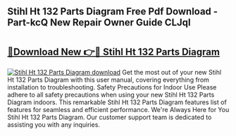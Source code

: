## Stihl Ht 132 Parts Diagram Free Pdf Download - Part-kcQ New Repair Owner Guide CLJqI

# <h2><a href="http://dfk6l6u.blite.top/?on=Stihl+Ht+132+Parts+Diagram">🔗Download New 👉🔴 Stihl Ht 132 Parts Diagram</a></h2>

[![Stihl Ht 132 Parts Diagram download](https://i.imgur.com/lujVjoI.png)](http://dfk6l6u.blite.top/?on=Stihl+Ht+132+Parts+Diagram)
Get the most out of your new Stihl Ht 132 Parts Diagram with this user manual, covering everything from installation to troubleshooting. Safety Precautions for Indoor Use Please adhere to all safety precautions when using your new Stihl Ht 132 Parts Diagram indoors. This remarkable Stihl Ht 132 Parts Diagram features list of features for seamless and efficient performance. We're Always Here for You Stihl Ht 132 Parts Diagram. Our customer support team is dedicated to assisting you with any inquiries.

